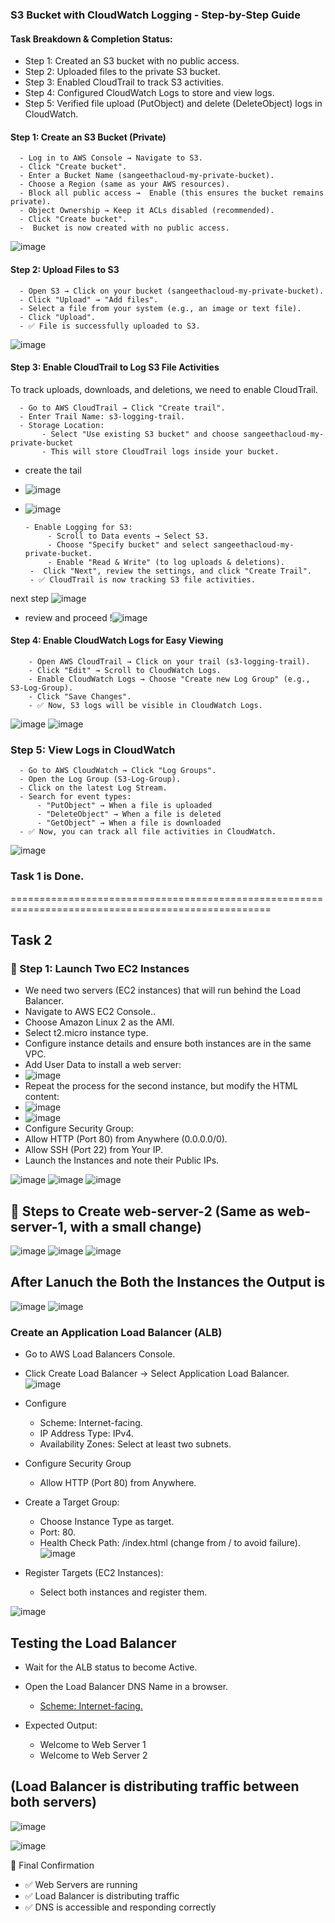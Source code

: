 ### S3 Bucket with CloudWatch Logging - Step-by-Step Guide
#### Task Breakdown & Completion Status:
- Step 1: Created an S3 bucket with no public access.
- Step 2: Uploaded files to the private S3 bucket.
- Step 3: Enabled CloudTrail to track S3 activities.
- Step 4: Configured CloudWatch Logs to store and view logs.
- Step 5: Verified file upload (PutObject) and delete (DeleteObject) logs in CloudWatch.

#### Step 1: Create an S3 Bucket (Private)
      - Log in to AWS Console → Navigate to S3.
      - Click "Create bucket".
      - Enter a Bucket Name (sangeethacloud-my-private-bucket).
      - Choose a Region (same as your AWS resources).
      - Block all public access →  Enable (this ensures the bucket remains private).
      - Object Ownership → Keep it ACLs disabled (recommended).
      - Click "Create bucket".
      -  Bucket is now created with no public access.
      
![image](https://github.com/user-attachments/assets/b82d35d9-e21a-4887-afa1-f07420859f62)

#### Step 2: Upload Files to S3
      - Open S3 → Click on your bucket (sangeethacloud-my-private-bucket).
      - Click "Upload" → "Add files".
      - Select a file from your system (e.g., an image or text file).
      - Click "Upload".
      - ✅ File is successfully uploaded to S3.
 
![image](https://github.com/user-attachments/assets/53afda2b-88b4-4a88-83b5-d15cac9be59e)

#### Step 3: Enable CloudTrail to Log S3 File Activities
To track uploads, downloads, and deletions, we need to enable CloudTrail.

      - Go to AWS CloudTrail → Click "Create trail".
      - Enter Trail Name: s3-logging-trail.
      - Storage Location:
           - Select "Use existing S3 bucket" and choose sangeethacloud-my-private-bucket 
           - This will store CloudTrail logs inside your bucket.
- create the tail
- ![image](https://github.com/user-attachments/assets/e1bf5ed5-8b63-4bfc-a7f4-77a9b4d816c2)
- ![image](https://github.com/user-attachments/assets/ae62537f-7a55-4250-b49f-a0611990ad47)

      - Enable Logging for S3:
           - Scroll to Data events → Select S3.
           - Choose "Specify bucket" and select sangeethacloud-my-private-bucket.
           - Enable "Read & Write" (to log uploads & deletions).
       -  Click "Next", review the settings, and click "Create Trail".
       - ✅ CloudTrail is now tracking S3 file activities.

next step 
  ![image](https://github.com/user-attachments/assets/ee59b5e9-4ac4-4314-8c6a-bf1358e2d710)
- review and proceed
  !![image](https://github.com/user-attachments/assets/4f9e3320-2010-422a-8565-17af339dab8a)


#### Step 4: Enable CloudWatch Logs for Easy Viewing
        - Open AWS CloudTrail → Click on your trail (s3-logging-trail).
        - Click "Edit" → Scroll to CloudWatch Logs.
        - Enable CloudWatch Logs → Choose "Create new Log Group" (e.g., S3-Log-Group).
        - Click "Save Changes".
        - ✅ Now, S3 logs will be visible in CloudWatch Logs.

![image](https://github.com/user-attachments/assets/676f60c2-ae52-429b-8853-366c42d4582c)
![image](https://github.com/user-attachments/assets/e878eda9-3ad2-40b0-9ef3-a3e47aed9e24)


### Step 5: View Logs in CloudWatch
      - Go to AWS CloudWatch → Click "Log Groups".
      - Open the Log Group (S3-Log-Group).
      - Click on the latest Log Stream.
      - Search for event types:
          - "PutObject" → When a file is uploaded
          - "DeleteObject" → When a file is deleted
          - "GetObject" → When a file is downloaded
      - ✅ Now, you can track all file activities in CloudWatch.

![image](https://github.com/user-attachments/assets/b831bd14-33f7-4fc4-b4cd-e230f5d3f9d9)

### Task 1 is Done.
===================================================================================================
## Task 2 
### 📌 Step 1: Launch Two EC2 Instances
   - We need two servers (EC2 instances) that will run behind the Load Balancer.
  - Navigate to AWS EC2 Console..
  - Choose Amazon Linux 2 as the AMI.
  - Select t2.micro instance type.
  - Configure instance details and ensure both instances are in the same VPC.
  - Add User Data to install a web server:
  - ![image](https://github.com/user-attachments/assets/baeadc62-0a7b-4136-9bcb-31e919712810)
  - Repeat the process for the second instance, but modify the HTML content:
  - ![image](https://github.com/user-attachments/assets/7c8de6da-984a-4f29-ba5d-059d6fb2521e)
  - ![image](https://github.com/user-attachments/assets/d43bfa57-d545-4f4c-8853-ffec73e46460)
  - Configure Security Group:
  - Allow HTTP (Port 80) from Anywhere (0.0.0.0/0).
  - Allow SSH (Port 22) from Your IP.
  - Launch the Instances and note their Public IPs.

![image](https://github.com/user-attachments/assets/cead4134-abbc-425e-97cf-508d05768dfc)
![image](https://github.com/user-attachments/assets/baaa6488-d6f1-4773-837a-b745c6044bcb)
![image](https://github.com/user-attachments/assets/31bbfb75-4f8d-450a-ba75-f02444b1b5fc)
## 📌 Steps to Create web-server-2 (Same as web-server-1, with a small change)

![image](https://github.com/user-attachments/assets/64fd1d8d-01cb-4af9-a190-16525671fe7b)
![image](https://github.com/user-attachments/assets/46217138-e358-42b4-8a47-31a4c06fc5ff)
![image](https://github.com/user-attachments/assets/f2987931-7493-4440-8435-7cd8e7b297dd)


## After Lanuch the Both the Instances the Output is 
![image](https://github.com/user-attachments/assets/46617a2f-6a62-4a7f-b942-eb3341a97420)
![image](https://github.com/user-attachments/assets/4e621f41-8e53-4266-b571-936074f3a1aa)


### Create an Application Load Balancer (ALB)
  - Go to AWS Load Balancers Console.
  - Click Create Load Balancer → Select Application Load Balancer.
![image](https://github.com/user-attachments/assets/1244e716-1b07-446f-9701-dc90eb6b2d30)
  - Configure
      - Scheme: Internet-facing.
      - IP Address Type: IPv4.
      - Availability Zones: Select at least two subnets.

 - Configure Security Group
     - Allow HTTP (Port 80) from Anywhere.
 - Create a Target Group:
     - Choose Instance Type as target.
     - Port: 80.
     - Health Check Path: /index.html (change from / to avoid failure).
![image](https://github.com/user-attachments/assets/99eae7c2-70ff-4995-aa0c-8c834d32638a)

 - Register Targets (EC2 Instances):
     - Select both instances and register them.

![image](https://github.com/user-attachments/assets/6c0356bd-ccec-4d94-8cc6-c112836e7f2d)
##  Testing the Load Balancer
  - Wait for the ALB status to become Active.
  - Open the Load Balancer DNS Name in a browser.
  
      - [Scheme: Internet-facing.](http://web-alb-xxxxxx.ap-south-1.elb.amazonaws.com/)
      
 - Expected Output:
      - Welcome to Web Server 1
      - Welcome to Web Server 2
## (Load Balancer is distributing traffic between both servers)
![image](https://github.com/user-attachments/assets/59b29663-5b1e-42c3-8866-5a6d0e01798b)

![image](https://github.com/user-attachments/assets/de6e9a92-8c0e-4c31-a0f3-c43c5b730d52)


🎯 Final Confirmation
- ✅ Web Servers are running
- ✅ Load Balancer is distributing traffic
- ✅ DNS is accessible and responding correctly
